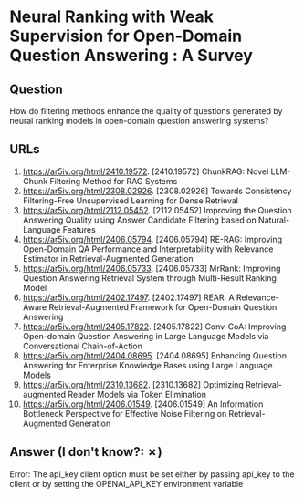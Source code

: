 # Neural Ranking with Weak Supervision for Open-Domain Question Answering : A Survey

## Question

How do filtering methods enhance the quality of questions generated by neural ranking models in open-domain question answering systems?

## URLs

1. https://ar5iv.org/html/2410.19572. [2410.19572] ChunkRAG: Novel LLM-Chunk Filtering Method for RAG Systems
2. https://ar5iv.org/html/2308.02926. [2308.02926] Towards Consistency Filtering-Free Unsupervised Learning for Dense Retrieval
3. https://ar5iv.org/html/2112.05452. [2112.05452] Improving the Question Answering Quality using Answer Candidate Filtering based on Natural-Language Features
4. https://ar5iv.org/html/2406.05794. [2406.05794] RE-RAG: Improving Open-Domain QA Performance and Interpretability with Relevance Estimator in Retrieval-Augmented Generation
5. https://ar5iv.org/html/2406.05733. [2406.05733] MrRank: Improving Question Answering Retrieval System through Multi-Result Ranking Model
6. https://ar5iv.org/html/2402.17497. [2402.17497] REAR: A Relevance-Aware Retrieval-Augmented Framework for Open-Domain Question Answering
7. https://ar5iv.org/html/2405.17822. [2405.17822] Conv-CoA: Improving Open-domain Question Answering in Large Language Models via Conversational Chain-of-Action
8. https://ar5iv.org/html/2404.08695. [2404.08695] Enhancing Question Answering for Enterprise Knowledge Bases using Large Language Models
9. https://ar5iv.org/html/2310.13682. [2310.13682] Optimizing Retrieval-augmented Reader Models via Token Elimination
10. https://ar5iv.org/html/2406.01549. [2406.01549] An Information Bottleneck Perspective for Effective Noise Filtering on Retrieval-Augmented Generation

## Answer (I don't know?: ✗)

Error: The api_key client option must be set either by passing api_key to the client or by setting the OPENAI_API_KEY environment variable